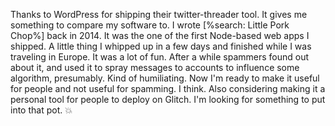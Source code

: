 Thanks to WordPress for shipping their twitter-threader tool. It gives me something to compare my software to. I wrote [%search: Little Pork Chop%] back in 2014. It was the one of the first Node-based web apps I shipped. A little thing I whipped up in a few days and finished while I was traveling in Europe. It was a lot of fun. After a while spammers found out about it, and used it to spray messages to accounts to influence some algorithm, presumably. Kind of humiliating. Now I'm ready to make it useful for people and not useful for spamming. I think. Also considering making it a personal tool for people to deploy on Glitch. I'm looking for something to put into that pot. :boom:
